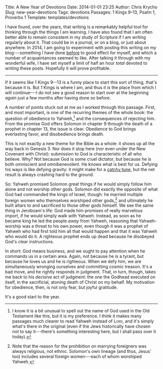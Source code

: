 Title: A New Year of Devotions
Date: 2014-01-01 23:25
Author: Chris Krycho
Slug: new-year-devotions
Tags: devotions
Passages: 1 Kings 9–13, Psalm 1, Proverbs 1
Template: templates/devotions

I have found, over the years, that writing is a remarkably helpful tool for thinking through the things I am learning. I have also found that I am often better able to remain consistent in my study of Scripture if I am writing regularly about it. That could be in a journal, or on a blog, or just about anywhere. In 2014, I am going to experiment with posting this writing on my blog---something I have done [before](http://2012-2013.chriskrycho.com/theology/topics/devotions/index.html) to good effect for myself, and which a number of acquaintances seemed to like. After talking it through with my wonderful wife, I have set myself a limit of half an hour *total* devoted to writing these posts. Hopefully it will prove profitable.

---

If it seems like 1 Kings 9--13 is a funny place to start this sort of thing, that's because it is. But 1 Kings is where I am, and thus it is the place from which I will continue---I do not see a good reason to start over at the beginning *again* just a few months after having done so before.

A number of points stuck out at me as I worked through this passage. First, and most important, is one of the recurring themes of the whole book: the question of obedience to Yahweh,[^yahweh] and the consequences of rejecting him. From the promise God offers Solomon  in chapter 9 through the death of a prophet in chapter 13, the issue is clear. Obedience to God brings everlasting favor, and disobedience brings death.

[^yahweh]: I know it is a bit unusual to spell out the name of God used in the Old Testament like this, but it is my preference. I think it makes many passages much clearer to read Yahweh instead of <span style="font-variant: small-caps">Lord</span>, and it's simply what's there in the original (even if the Jews historically have chosen not to say it---there's something interesting here, but I shall pass over it today).

This is not exactly a new theme for the Bible as a whole: it shows up all the way back in Genesis 3. Nor does it stop here (nor even under the New Covenant with Christ): submission to God is characteristic of all who believe. Why? Not because God is some cruel dictator, but because he is both omniscient and omnibenevolent. He knows what is best for us. Defying his ways is like defying gravity: it might make for a [catchy tune](http://www.youtube.com/watch?v=FlMBcTGJ4YM&name=DefyingGravity), but the net result is always crashing hard to the ground.

So: Yahweh promised Solomon great things if he would simply follow him alone and not worship other gods. Solomon did exactly the opposite of what God had commanded the kings of Israel, though: he married multiple foreign women who themselves worshiped other gods,[^1] and ultimately he built altars to and sacrificed to those other gods himself. We see the same thing in Jeroboam's life: God made him promises of really marvelous import, if he would simply walk with Yahweh. Instead, as soon as he became king he led the people *away* from Yahweh, reasoning that Yahweh-worship was a threat to his own power, even though it was a prophet of Yahweh who had first told him all that would happen and that it was Yahweh who would do it. A righteous prophet ends up dead because he disobeyed God's clear instructions.

In short: God means business, and we ought to pay attention when he commands us in a certain area. Again, not because he is a tyrant, but because he loves us and he is righteous. When we defy him, we are simultaneously wronging ourselves and committing cosmic treason. It's a bad move, and he rightly responds in judgment. That, in turn, though, takes me back to his *decisive* act of judgment: the one the Godhead executed on itself, in the sacrificial, atoning death of Christ on my behalf. My motivation for obedience, then, is not only fear, but joyful gratitude.

It's a good start to the year.

[^1]: Note that the reason for the prohibition on marrying foreigners was always religious, not ethnic. Solomon's own lineage (and thus, Jesus' too) includes several foreign women---each of whom worshiped Yahweh.
